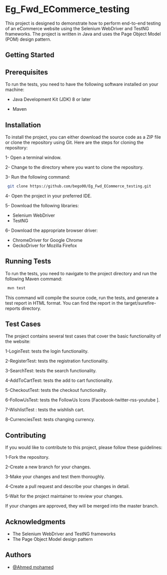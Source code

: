 
# Eg_Fwd_ECommerce_testing

This project is designed to demonstrate how to perform end-to-end testing of an eCommerce website using the Selenium WebDriver and TestNG frameworks. The project is written in Java and uses the Page Object Model (POM) design pattern.

## Getting Started
## Prerequisites

To run the tests, you need to have the following software installed on your machine:

 - Java Development Kit (JDK) 8 or later

 - Maven
## Installation

To install the project, you can either download the source code as a ZIP file or clone the repository using Git. Here are the steps for cloning the repository:

 1- Open a terminal window.

 2- Change to the directory where you want to clone the repository.

 3- Run the following command:

```bash
 git clone https://github.com/bego00/Eg_Fwd_ECommerce_testing.git

```
4- Open the project in your preferred IDE.

5- Download the following libraries:

- Selenium WebDriver
- TestNG
   
6- Download the appropriate browser driver:
- ChromeDriver for Google Chrome
- GeckoDriver for Mozilla Firefox

## Running Tests

To run the tests, you need to navigate to the project directory and run the following Maven command:



```bash
 mvn test

```

This command will compile the source code, run the tests, and generate a test report in HTML format. You can find the report in the target/surefire-reports directory.

## Test Cases

The project contains several test cases that cover the basic functionality of the website:

1-LoginTest: tests the login functionality.

2-RegisterTest: tests the registration functionality.

3-SearchTest: tests the search functionality.

4-AddToCartTest: tests the add to cart functionality.

5-CheckoutTest: tests the checkout functionality.

6-FollowUsTest: tests the FollowUs Icons [Facebook-twitter-rss-youtube ].

7-WishlistTest : tests the wishlish cart.

8-CurrenciesTest: tests changing currency.

## Contributing

If you would like to contribute to this project, please follow these guidelines:

1-Fork the repository.

2-Create a new branch for your changes.

3-Make your changes and test them thoroughly.

4-Create a pull request and describe your changes in detail.

5-Wait for the project maintainer to review your changes.

If your changes are approved, they will be merged into the master branch.

## Acknowledgments

- The Selenium WebDriver and TestNG frameworks
- The Page Object Model design pattern




## Authors

- [@Ahmed mohamed](https://github.com/bego00)

